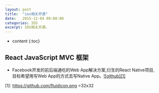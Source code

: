 ```yaml
---
layout: post
title:  "ios相关开源"
date:   2015-12-04 09:08:00
categories: IOS
excerpt: IOS相关开源。
---
```


* content
{:toc}

## React JavaScript MVC 框架
- Facebook开发的前后端通吃的Web App解决方案,衍生的React Native项目,目标希望用写Web App的方式去写Native App。[![github][1]](https://github.com/facebook/react)

[1]: https://github.com/fluidicon.png =32x32
